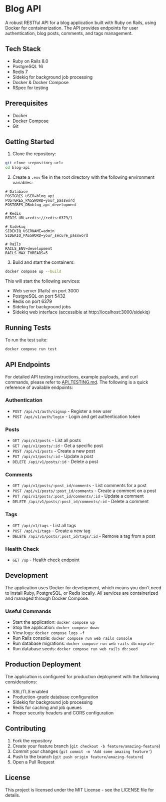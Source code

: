 # Blog API

A robust RESTful API for a blog application built with Ruby on Rails, using Docker for containerization. The API provides endpoints for user authentication, blog posts, comments, and tags management.

## Tech Stack

- Ruby on Rails 8.0
- PostgreSQL 16
- Redis 7
- Sidekiq for background job processing
- Docker & Docker Compose
- RSpec for testing

## Prerequisites

- Docker
- Docker Compose
- Git

## Getting Started

1. Clone the repository:
```bash
git clone <repository-url>
cd blog-api
```

2. Create a `.env` file in the root directory with the following environment variables:
```env
# Database
POSTGRES_USER=blog_api
POSTGRES_PASSWORD=your_password
POSTGRES_DB=blog_api_development

# Redis
REDIS_URL=redis://redis:6379/1

# Sidekiq
SIDEKIQ_USERNAME=admin
SIDEKIQ_PASSWORD=your_secure_password

# Rails
RAILS_ENV=development
RAILS_MAX_THREADS=5
```

3. Build and start the containers:
```bash
docker compose up --build
```

This will start the following services:
- Web server (Rails) on port 3000
- PostgreSQL on port 5432
- Redis on port 6379
- Sidekiq for background jobs
- Sidekiq web interface (accessible at http://localhost:3000/sidekiq)

## Running Tests

To run the test suite:

```bash
docker compose run test
```

## API Endpoints

For detailed API testing instructions, example payloads, and curl commands, please refer to [API_TESTING.md](API_TESTING.md). The following is a quick reference of available endpoints:

### Authentication

- `POST /api/v1/auth/signup` - Register a new user
- `POST /api/v1/auth/login` - Login and get authentication token

### Posts

- `GET /api/v1/posts` - List all posts
- `GET /api/v1/posts/:id` - Get a specific post
- `POST /api/v1/posts` - Create a new post
- `PUT /api/v1/posts/:id` - Update a post
- `DELETE /api/v1/posts/:id` - Delete a post

### Comments

- `GET /api/v1/posts/:post_id/comments` - List comments for a post
- `POST /api/v1/posts/:post_id/comments` - Create a comment on a post
- `PUT /api/v1/posts/:post_id/comments/:id` - Update a comment
- `DELETE /api/v1/posts/:post_id/comments/:id` - Delete a comment

### Tags

- `GET /api/v1/tags` - List all tags
- `POST /api/v1/tags` - Create a new tag
- `DELETE /api/v1/posts/:post_id/tags/:id` - Remove a tag from a post

### Health Check

- `GET /up` - Health check endpoint

## Development

The application uses Docker for development, which means you don't need to install Ruby, PostgreSQL, or Redis locally. All services are containerized and managed through Docker Compose.

### Useful Commands

- Start the application: `docker compose up`
- Stop the application: `docker compose down`
- View logs: `docker compose logs -f`
- Run Rails console: `docker compose run web rails console`
- Run database migrations: `docker compose run web rails db:migrate`
- Run database seeds: `docker compose run web rails db:seed`

## Production Deployment

The application is configured for production deployment with the following considerations:
- SSL/TLS enabled
- Production-grade database configuration
- Sidekiq for background job processing
- Redis for caching and job queues
- Proper security headers and CORS configuration

## Contributing

1. Fork the repository
2. Create your feature branch (`git checkout -b feature/amazing-feature`)
3. Commit your changes (`git commit -m 'Add some amazing feature'`)
4. Push to the branch (`git push origin feature/amazing-feature`)
5. Open a Pull Request

## License

This project is licensed under the MIT License - see the LICENSE file for details.
